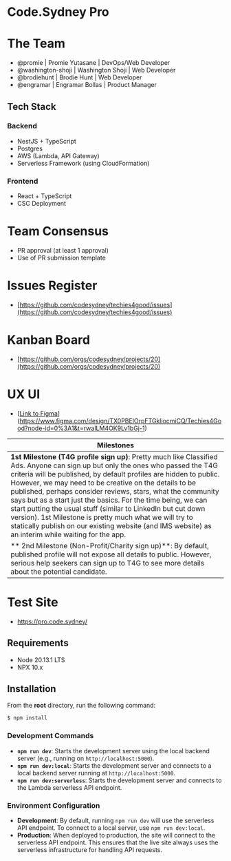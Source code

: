 # Code.Sydney Pro

# The Team
* @promie | Promie Yutasane | DevOps/Web Developer
* @washington-shoji | Washington Shoji | Web Developer
* @brodiehunt | Brodie Hunt | Web Developer
* @engramar | Engramar Bollas | Product Manager

## Tech Stack
### Backend
* NestJS + TypeScript
* Postgres
* AWS (Lambda, API Gateway)
* Serverless Framework (using CloudFormation)

### Frontend
* React + TypeScript
* CSC Deployment

# Team Consensus
* PR approval (at least 1 approval)
* Use of PR submission template

# Issues Register
* [https://github.com/codesydney/techies4good/issues](https://github.com/codesydney/techies4good/issues)

# Kanban Board
* [https://github.com/orgs/codesydney/projects/20](https://github.com/orgs/codesydney/projects/20)

# UX UI
* [[Link to Figma](https://www.figma.com/file/DyT6QcKPcTSnDlm4tKMhWW/USTAA-Directory?type=design&node-id=0-1&mode=design&t=SDr6JpXOMT8gbvj7-0)](https://www.figma.com/design/TX0PBElOrpFTGkliocmiCQ/Techies4Good?node-id=0%3A1&t=rwaILM4OK9Lv1bGj-1)

| Milestones   |
| ------------ |
| **1st Milestone (T4G profile sign up)**: Pretty much like Classified Ads. Anyone can sign up but only the ones who passed the T4G criteria will be published, by default profiles are hidden to public. However, we may need to be creative on the details to be published, perhaps consider reviews, stars, what the community says but as a start just the basics. For the time being, we can start putting the usual stuff (similar to LinkedIn but cut down version). 1st Milestone is pretty much what we will try to statically publish on our existing website (and IMS website) as an interim while waiting for the app. |
| ** 2nd Milestone (Non-Profit/Charity sign up)**: By default, published profile will not expose all details to public. However, serious help seekers can sign up to T4G to see more details about the potential candidate.  |

# Test Site
* https://pro.code.sydney/

## Requirements
* Node 20.13.1 LTS
* NPX 10.x

## Installation
From the **root** directory, run the following command:

```bash
$ npm install
```

### Development Commands
* **`npm run dev`**: Starts the development server using the local backend server (e.g., running on `http://localhost:5000`).
* **`npm run dev:local`**: Starts the development server and connects to a local backend server running at `http://localhost:5000`.
* **`npm run dev:serverless`**: Starts the development server and connects to the Lambda serverless API endpoint.

### Environment Configuration
- **Development**: By default, running `npm run dev` will use the serverless API endpoint. To connect to a local server, use `npm run dev:local`.
- **Production**: When deployed to production, the site will connect to the serverless API endpoint. This ensures that the live site always uses the serverless infrastructure for handling API requests.
